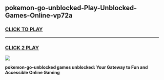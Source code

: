 
## pokemon-go-unblocked-Play-Unblocked-Games-Online-vp72a
<h3>
<a href="https://premium76.site?title=pokemon-go-unblocked&ref=25A">CLICK TO PLAY</a></h3>
<hr>

<h3>
<a href="https://premium76.site?title=pokemon-go-unblocked&ref=25A">CLICK 2 PLAY</a>
  
</h3>

<a href="https://premium76.site?title=pokemon-go-unblocked&ref=25A"><img src="https://clearcache.store/games.png"></a>


**pokemon-go-unblocked games unblocked: Your Gateway to Fun and Accessible Online Gaming**
